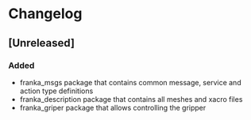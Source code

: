 # Changelog

## [Unreleased]
### Added
* franka_msgs package that contains common message, service and action type definitions
* franka_description package that contains all meshes and xacro files
* franka_griper package that allows controlling the gripper
